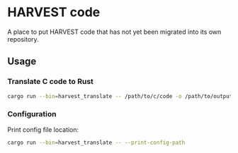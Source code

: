 # HARVEST code

A place to put HARVEST code that has not yet been migrated into its own
repository.

## Usage

### Translate C code to Rust
```bash
cargo run --bin=harvest_translate -- /path/to/c/code -o /path/to/output
```

### Configuration
Print config file location:
```bash
cargo run --bin=harvest_translate -- --print-config-path
```


